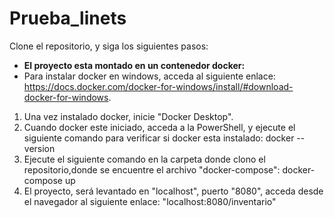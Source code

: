 # Prueba_linets

Clone el repositorio, y siga los siguientes pasos:
* **El proyecto esta montado en un contenedor docker:**
* Para instalar docker en windows, acceda al siguiente enlace: https://docs.docker.com/docker-for-windows/install/#download-docker-for-windows.
1. Una vez instalado docker, inicie "Docker Desktop".
2. Cuando docker este iniciado, acceda a la PowerShell, y ejecute el siguiente comando para verificar si docker esta instalado: docker --version
3. Ejecute el siguiente comando en la carpeta donde clono el repositorio,donde se encuentre el archivo "docker-compose": docker-compose up
4. El proyecto, será levantado en "localhost", puerto "8080", acceda desde el navegador al siguiente enlace: "localhost:8080/inventario"
